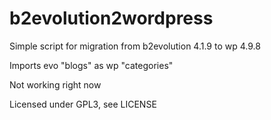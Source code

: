 # b2evolution2wordpress

Simple script for migration from b2evolution 4.1.9 to wp 4.9.8

Imports evo "blogs" as wp "categories"

Not working right now

Licensed under GPL3, see LICENSE